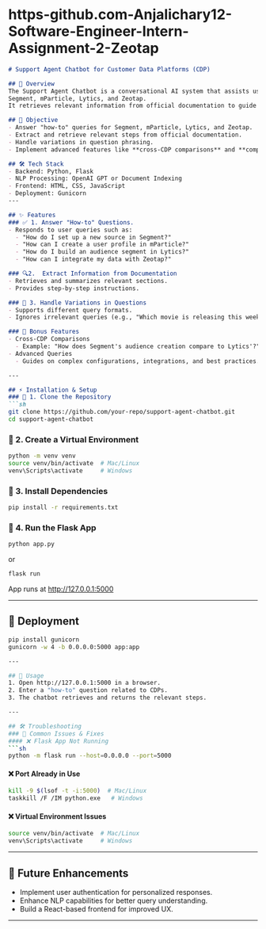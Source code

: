 # https-github.com-Anjalichary12-Software-Engineer-Intern-Assignment-2-Zeotap

```markdown
# Support Agent Chatbot for Customer Data Platforms (CDP)

## 📌 Overview
The Support Agent Chatbot is a conversational AI system that assists users with "how-to" questions related to four major Customer Data Platforms (CDPs):  
Segment, mParticle, Lytics, and Zeotap.  
It retrieves relevant information from official documentation to guide users in performing tasks efficiently.

## 🎯 Objective
- Answer "how-to" queries for Segment, mParticle, Lytics, and Zeotap.
- Extract and retrieve relevant steps from official documentation.
- Handle variations in question phrasing.
- Implement advanced features like **cross-CDP comparisons** and **complex "how-to" queries**.

## 🛠️ Tech Stack
- Backend: Python, Flask
- NLP Processing: OpenAI GPT or Document Indexing
- Frontend: HTML, CSS, JavaScript
- Deployment: Gunicorn
---

## ✨ Features
### ✅ 1. Answer "How-to" Questions.
- Responds to user queries such as:
  - "How do I set up a new source in Segment?"
  - "How can I create a user profile in mParticle?"
  - "How do I build an audience segment in Lytics?"
  - "How can I integrate my data with Zeotap?"

### 🔍2.  Extract Information from Documentation
- Retrieves and summarizes relevant sections.
- Provides step-by-step instructions.

### 🤖 3. Handle Variations in Questions
- Supports different query formats.
- Ignores irrelevant queries (e.g., "Which movie is releasing this week?").

### 🚀 Bonus Features
- Cross-CDP Comparisons
  - Example: "How does Segment's audience creation compare to Lytics'?"
- Advanced Queries
  - Guides on complex configurations, integrations, and best practices.

---

## ⚡ Installation & Setup
### 🔹 1. Clone the Repository
```sh
git clone https://github.com/your-repo/support-agent-chatbot.git
cd support-agent-chatbot
```

### 🔹 2. Create a Virtual Environment
```sh
python -m venv venv
source venv/bin/activate  # Mac/Linux
venv\Scripts\activate     # Windows
```

### 🔹 3. Install Dependencies
```sh
pip install -r requirements.txt
```

### 🔹 4. Run the Flask App
```sh
python app.py
```
or
```sh
flask run
```
App runs at http://127.0.0.1:5000

---


## 🚀 Deployment
```sh
pip install gunicorn
gunicorn -w 4 -b 0.0.0.0:5000 app:app

---

## 🎯 Usage
1. Open http://127.0.0.1:5000 in a browser.
2. Enter a "how-to" question related to CDPs.
3. The chatbot retrieves and returns the relevant steps.

---

## 🛠️ Troubleshooting
### 🔹 Common Issues & Fixes
#### ❌ Flask App Not Running
```sh
python -m flask run --host=0.0.0.0 --port=5000
```
#### ❌ Port Already in Use
```sh
kill -9 $(lsof -t -i:5000)  # Mac/Linux
taskkill /F /IM python.exe   # Windows
```
#### ❌ Virtual Environment Issues
```sh
source venv/bin/activate  # Mac/Linux
venv\Scripts\activate     # Windows
```

---

## 📌 Future Enhancements
- Implement user authentication for personalized responses.
- Enhance NLP capabilities for better query understanding.
- Build a React-based frontend for improved UX.

---


